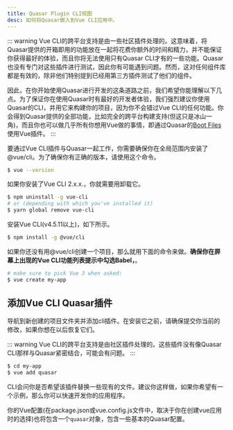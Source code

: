 ```yaml
---
title: Quasar Plugin CLI视图
desc: 如何将Quasar嵌入到Vue CLI应用中。
---
```


::: warning
Vue CLI的跨平台支持是由一些社区插件处理的。这意味着，将Quasar提供的开箱即用的功能放在一起将花费你额外的时间和精力，并不能保证你获得最好的体验，而且你将无法使用只有Quasar CLI才有的一些功能。Quasar也没有专门对这些插件进行测试，因此你有可能遇到问题。然而，这对任何组件库都是有效的，除非他们特别提到已经用第三方插件测试了他们的组件。

因此，在你开始使用Quasar进行开发的这条道路之前，我们希望你能理解以下几点。为了保证你在使用Quasar时有最好的开发者体验，我们强烈建议你使用Quasar的CLI，并用它来构建你的项目，因为你不会错过Vue CLI的任何功能。你会得到Quasar提供的全部功能，比如完全的跨平台构建支持(但这只是冰山一角)，而且你也可以做几乎所有你想用Vue做的事情，即通过Quasar的[Boot Files](/quasar-cli/boot-files#Anatomy-of-an-boot-file)使用Vue插件。
:::

要通过Vue CLI插件与Quasar一起工作，你需要确保你在全局范围内安装了@vue/cli。为了确保你有正确的版本，请使用这个命令。

```bash
$ vue --version
```

如果你安装了Vue CLI 2.x.x.，你就需要用卸载它。

```bash
$ npm uninstall -g vue-cli
# or (depending with which you've installed it)
$ yarn global remove vue-cli
```

安装Vue CLI(v4.5.11以上)，如下所示。

```bash
$ npm install -g @vue/cli
```

如果你还没有用@vue/cli创建一个项目，那么就用下面的命令来做。**确保你在屏幕上出现的Vue CLI功能列表提示中勾选Babel，**。

```bash
# make sure to pick Vue 3 when asked:
$ vue create my-app
```

## 添加Vue CLI Quasar插件
导航到新创建的项目文件夹并添加cli插件。在安装它之前，请确保提交你当前的修改，如果你想在以后恢复它们。

::: warning
Vue CLI的跨平台支持是由社区插件处理的。这些插件没有像Quasar CLI那样与Quasar紧密结合，可能会有问题。
:::

```bash
$ cd my-app
$ vue add quasar
```

CLI会问你是否希望该插件替换一些现有的文件。建议你这样做，如果你希望有一个示例，那么你可以快速开发你的应用程序。

你的Vue配置(在package.json或vue.config.js文件中，取决于你在创建vue应用时的选择)也将包含一个`quasar`对象，包含一些基本的Quasar配置。
